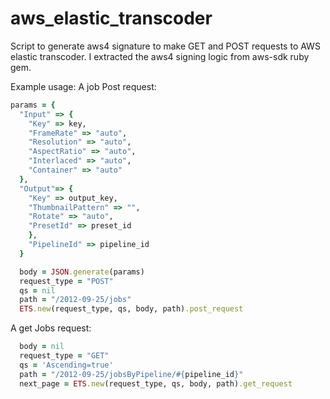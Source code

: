 aws_elastic_transcoder
======================

Script to generate aws4 signature to make GET and POST requests to AWS elastic transcoder. I extracted the aws4 signing logic from aws-sdk ruby gem.

Example usage:
A job Post request:
````` ruby
params = {
  "Input" => {
    "Key" => key,
    "FrameRate" => "auto",
    "Resolution" => "auto",
    "AspectRatio" => "auto",
    "Interlaced" => "auto",
    "Container" => "auto"
  },
  "Output"=> {
    "Key" => output_key,
    "ThumbnailPattern" => "",
    "Rotate" => "auto",
    "PresetId" => preset_id
    },
    "PipelineId" => pipeline_id
  }

  body = JSON.generate(params)
  request_type = "POST"
  qs = nil
  path = "/2012-09-25/jobs"
  ETS.new(request_type, qs, body, path).post_request
`````
A get Jobs request:

````` ruby
  body = nil
  request_type = "GET"
  qs = 'Ascending=true'
  path = "/2012-09-25/jobsByPipeline/#{pipeline_id}"
  next_page = ETS.new(request_type, qs, body, path).get_request
`````
